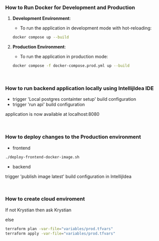 ### How to Run Docker for Development and Production

1. **Development Environment**:

   - To run the application in development mode with hot-reloading:

   ```bash
   docker compose up --build
   ```

2. **Production Environment**:

   - To run the application in production mode:

   ```bash
   docker compose -f docker-compose.prod.yml up --build
   ```

</br>

### How to run backend application locally using IntellijIdea IDE
   - trigger 'Local postgres containter setup' build configuration
   - trigger 'run api' build configuration
   
   application is now available at localhost:8080

</br>

### How to deploy changes to the Production environment
   - frontend

   ```bash
   ./deploy-frontend-docker-image.sh
   ```

   - backend

   trigger 'publish image latest' build configuration in IntellijIdea
   

</br>

### How to create cloud enviroment
   If not Krystian then ask Krystian

   else 
   ```bash
   terraform plan -var-file="variables/prod.tfvars"  
   terraform apply -var-file="variables/prod.tfvars"  
   ```

